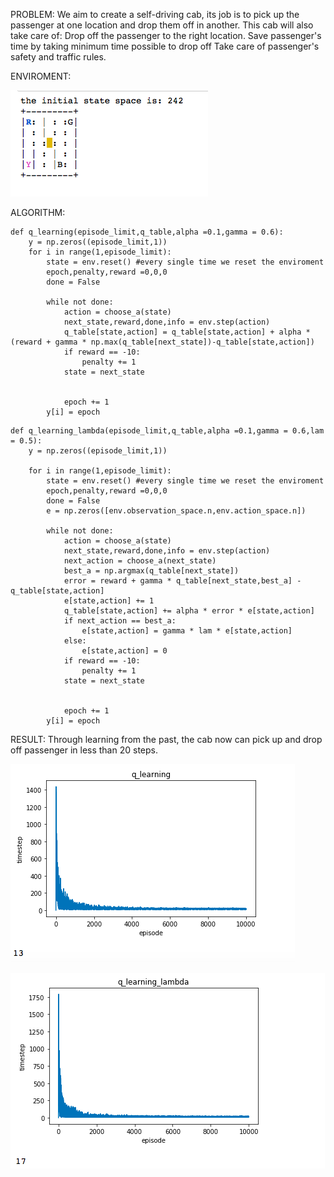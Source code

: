 PROBLEM:
 We aim to create a self-driving cab, its job is to pick up the passenger at one location and drop them off in another. This cab will also take care of: Drop off the passenger to the right location. Save passenger's time by taking minimum time possible to drop off Take care of passenger's safety and traffic rules.

ENVIROMENT:

![enviroment](/image/enviroment.png)

ALGORITHM:
~~~
def q_learning(episode_limit,q_table,alpha =0.1,gamma = 0.6):
    y = np.zeros((episode_limit,1))
    for i in range(1,episode_limit):
        state = env.reset() #every single time we reset the enviroment
        epoch,penalty,reward =0,0,0
        done = False
   
        while not done:
            action = choose_a(state)
            next_state,reward,done,info = env.step(action)
            q_table[state,action] = q_table[state,action] + alpha *(reward + gamma * np.max(q_table[next_state])-q_table[state,action])
            if reward == -10:
                penalty += 1
            state = next_state
     
      
            epoch += 1
        y[i] = epoch 
~~~

~~~
def q_learning_lambda(episode_limit,q_table,alpha =0.1,gamma = 0.6,lam = 0.5):
    y = np.zeros((episode_limit,1))

    for i in range(1,episode_limit):
        state = env.reset() #every single time we reset the enviroment
        epoch,penalty,reward =0,0,0
        done = False
        e = np.zeros([env.observation_space.n,env.action_space.n])
   
        while not done:
            action = choose_a(state)
            next_state,reward,done,info = env.step(action)
            next_action = choose_a(next_state)
            best_a = np.argmax(q_table[next_state])
            error = reward + gamma * q_table[next_state,best_a] - q_table[state,action]
            e[state,action] += 1
            q_table[state,action] += alpha * error * e[state,action]
            if next_action == best_a:
                e[state,action] = gamma * lam * e[state,action]
            else:
                e[state,action] = 0
            if reward == -10:
                penalty += 1
            state = next_state
     
      
            epoch += 1
        y[i] = epoch
~~~

RESULT:
Through learning from the past, the cab now can pick up and drop off passenger in less than 20 steps.

![result](/image/q_learning.png)

![result](/image/q_learning_lambda.png)

